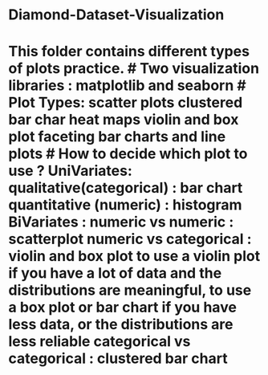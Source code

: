 # Diamond-Dataset-Visualization
# This folder contains different types of plots practice.  # Two visualization libraries :   matplotlib  and seaborn  # Plot Types:   scatter plots       clustered bar char      heat maps      violin and box plot      faceting      bar charts and line plots          # How to decide which plot to use ? UniVariates:          qualitative(categorical) : bar chart     quantitative (numeric) : histogram    BiVariates :          numeric vs numeric : scatterplot      numeric vs categorical : violin and box plot         to use a violin plot if you have a lot of data and the distributions are meaningful,          to use a box plot or bar chart if you have less data, or the distributions are less reliable      categorical vs categorical : clustered bar chart 
